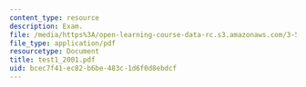 ```yaml
---
content_type: resource
description: Exam.
file: /media/https%3A/open-learning-course-data-rc.s3.amazonaws.com/3-53-electrochemical-processing-of-materials-spring-2001/bcec7f41ec82b6be483c1d6f0d8ebdcf_test1_2001.pdf
file_type: application/pdf
resourcetype: Document
title: test1_2001.pdf
uid: bcec7f41-ec82-b6be-483c-1d6f0d8ebdcf
---
```

